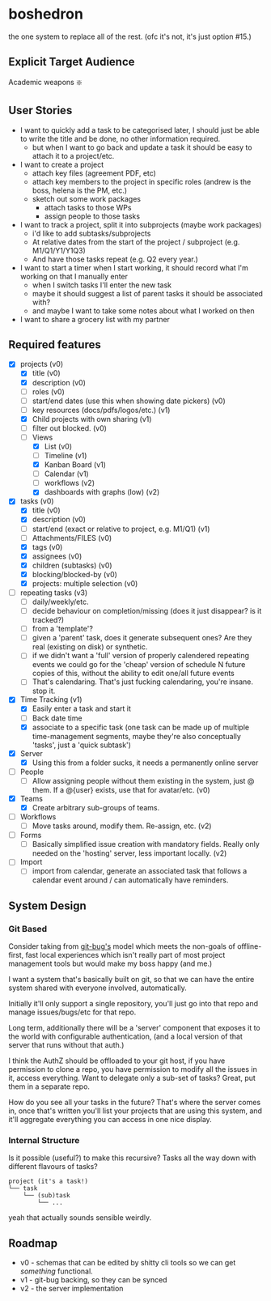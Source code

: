 # boshedron

the one system to replace all of the rest. (ofc it's not, it's just option #15.)

## Explicit Target Audience

Academic weapons :sparkle:

## User Stories

- I want to quickly add a task to be categorised later, I should just be able to write the title and be done, no other information required.
    - but when I want to go back and update a task it should be easy to attach it to a project/etc.
- I want to create a project
    - attach key files (agreement PDF, etc)
    - attach key members to the project in specific roles (andrew is the boss, helena is the PM, etc.)
    - sketch out some work packages
        - attach tasks to those WPs
        - assign people to those tasks
- I want to track a project, split it into subprojects (maybe work packages)
    - i'd like to add subtasks/subprojects
    - At relative dates from the start of the project / subproject (e.g. M1/Q1/Y1/Y1Q3)
    - And have those tasks repeat (e.g. Q2 every year.)
- I want to start a timer when I start working, it should record what I'm working on that I manually enter
    - when I switch tasks I'll enter the new task
    - maybe it should suggest a list of parent tasks it should be associated with?
    - and maybe I want to take some notes about what I worked on then
- I want to share a grocery list with my partner

## Required features

- [x] projects (v0)
    - [x] title (v0)
    - [x] description (v0)
    - [ ] roles (v0)
    - [ ] start/end dates (use this when showing date pickers) (v0)
    - [ ] key resources (docs/pdfs/logos/etc.) (v1)
    - [x] Child projects with own sharing (v1)
    - [ ] filter out blocked. (v0)
    - [ ] Views
        - [x] List (v0)
        - [ ] Timeline (v1)
        - [x] Kanban Board (v1)
        - [ ] Calendar (v1)
        - [ ] workflows (v2)
        - [x] dashboards with graphs (low) (v2)

- [x] tasks (v0)
    - [x] title (v0)
    - [x] description (v0)
    - [ ] start/end (exact or relative to project, e.g. M1/Q1) (v1)
    - [ ] Attachments/FILES (v0)
    - [x] tags (v0)
    - [x] assignees (v0)
    - [x] children (subtasks) (v0)
    - [x] blocking/blocked-by (v0)
    - [x] projects: multiple selection (v0)

- [ ] repeating tasks (v3)
    - [ ] daily/weekly/etc.
    - [ ] decide behaviour on completion/missing (does it just disappear? is it tracked?)
    - [ ] from a 'template'?
    - [ ] given a 'parent' task, does it generate subsequent ones? Are they real (existing on disk) or synthetic.
    - [ ] if we didn't want a 'full' version of properly calendered repeating events we could go for the 'cheap' version of schedule N future copies of this, without the ability to edit one/all future events
    - [ ] That's calendaring. That's just fucking calendaring, you're insane. stop it.

- [x] Time Tracking (v1)
    - [x] Easily enter a task and start it
    - [ ] Back date time
    - [x] associate to a specific task (one task can be made up of multiple time-management segments, maybe they're also conceptually 'tasks', just a 'quick subtask')

- [x] Server
    - [x] Using this from a folder sucks, it needs a permanently online server

- [ ] People
    - [ ] Allow assigning people without them existing in the system, just @ them. If a @{user} exists, use that for avatar/etc. (v0)

- [x] Teams
    - [x] Create arbitrary sub-groups of teams.

- [ ] Workflows
    - [ ] Move tasks around, modify them. Re-assign, etc. (v2)

- [ ] Forms
    - [ ] Basically simplified issue creation with mandatory fields. Really only needed on the 'hosting' server, less important locally. (v2)

- [ ] Import
    - [ ] import from calendar, generate an associated task that follows a calendar event around / can automatically have reminders.

## System Design

### Git Based

Consider taking from [git-bug's](https://github.com/MichaelMure/git-bug/blob/master/doc/model.md)
model which meets the non-goals of offline-first, fast local experiences which
isn't really part of most project management tools but would make my boss happy
(and me.)

I want a system that's basically built on git, so that we can have the entire
system shared with everyone involved, automatically.

Initially it'll only support a single repository, you'll just go into that repo
and manage issues/bugs/etc for that repo.

Long term, additionally there will be a 'server' component that exposes it to
the world with configurable authentication, (and a local version of that server
that runs without that auth.)

I think the AuthZ should be offloaded to your git host, if you have permission
to clone a repo, you have permission to modify all the issues in it, access
everything. Want to delegate only a sub-set of tasks? Great, put them in a
separate repo.

How do you see all your tasks in the future? That's where the server comes in, once that's
written you'll list your projects that are using this system, and it'll
aggregate everything you can access in one nice display. 

### Internal Structure

Is it possible (useful?) to make this recursive? Tasks all the way down with different flavours of tasks?

```
project (it's a task!)
└── task
    └── (sub)task
        └── ...
```

yeah that actually sounds sensible weirdly.

## Roadmap

- v0 - schemas that can be edited by shitty cli tools so we can get *something* functional.
- v1 - git-bug backing, so they can be synced
- v2 - the server implementation
